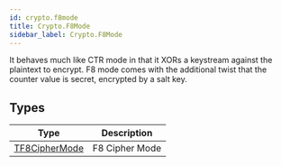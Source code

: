 ```yaml
---
id: crypto.f8mode
title: Crypto.F8Mode
sidebar_label: Crypto.F8Mode
---
```



It behaves much like CTR mode in that it XORs a keystream against the plaintext to encrypt.
F8 mode comes with the additional twist that the counter value is secret, encrypted by a salt key.


## Types
| Type | Description |
|---|---|
| [TF8CipherMode](../../crypto/crypto.f8mode/tf8ciphermode) | F8 Cipher Mode |

